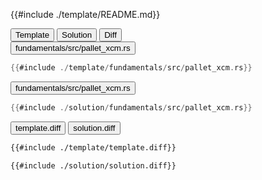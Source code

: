 
<div class="content-row">
<div class="content-col">

{{#include ./template/README.md}}

</div>

<div class="content-col">

<div class="tab">
  <button class="maintab tablinks active" onclick="switchMainTab(event, 'Template')">Template</button>
  <button class="maintab tablinks" onclick="switchMainTab(event, 'Solution')">Solution</button>
  <button class="maintab tablinks" onclick="switchMainTab(event, 'Diff')">Diff</button>
</div>

<div id="Template" class="maintab tabcontent active">

<div class="tab">
<button class="subtab tablinks file-template file-modified active" onclick="switchSubTab(event, 'fundamentals/src/pallet_xcm.rs')" data-id="fundamentals/src/pallet_xcm.rs">fundamentals/src/pallet_xcm.rs</button>
</div>
<div id="template/fundamentals/src/pallet_xcm.rs" class="subtab tabcontent active" data-id="fundamentals/src/pallet_xcm.rs">

```rust
{{#include ./template/fundamentals/src/pallet_xcm.rs}}
```

</div>



</div>

<div id="Solution" class="maintab tabcontent">

<div class="tab">
<button class="subtab tablinks file-solution file-modified active" onclick="switchSubTab(event, 'fundamentals/src/pallet_xcm.rs')" data-id="fundamentals/src/pallet_xcm.rs">fundamentals/src/pallet_xcm.rs</button>
</div>
<div id="solution/fundamentals/src/pallet_xcm.rs" class="subtab tabcontent active" data-id="fundamentals/src/pallet_xcm.rs">

```rust
{{#include ./solution/fundamentals/src/pallet_xcm.rs}}
```

</div>



</div>

<div id="Diff" class="maintab tabcontent">


<div class="tab">
	<button class="difftab tablinks active" onclick="switchDiff(event, 'template.diff')" data-id="template.diff">template.diff</button>
	<button class="difftab tablinks" onclick="switchDiff(event, 'solution.diff')" data-id="solution.diff">solution.diff</button>
</div>
<div id="template.diff" class="difftab tabcontent active" data-id="template.diff">

```diff
{{#include ./template/template.diff}}
```

</div>
<div id="solution.diff" class="difftab tabcontent" data-id="solution.diff">

```diff
{{#include ./solution/solution.diff}}
```

</div>

</div>

</div>
</div>
